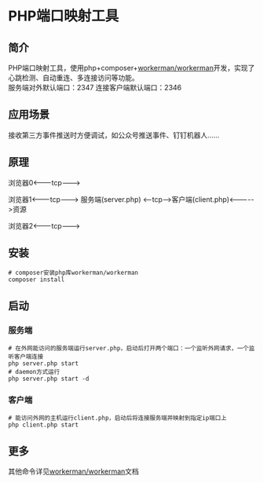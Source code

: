 # PHP端口映射工具
## 简介

PHP端口映射工具，使用php+composer+[workerman/workerman](https://www.workerman.net/doc/workerman/README.html)开发，实现了心跳检测、自动重连、多连接访问等功能。<br/>
服务端对外默认端口：2347 连接客户端默认端口：2346<br/>


## 应用场景

接收第三方事件推送时方便调试，如公众号推送事件、钉钉机器人……

## 原理

浏览器0<---tcp--->

浏览器1<---tcp---> 服务端(server.php) <--tcp-->客户端(client.php)<----->资源

浏览器2<---tcp--->

## 安装

```shell
# composer安装php库workerman/workerman
composer install
```

## 启动
### 服务端
```shell
# 在外网能访问的服务端运行server.php，启动后打开两个端口：一个监听外网请求，一个监听客户端连接
php server.php start
# daemon方式运行
php server.php start -d
```

### 客户端
```shell
# 能访问外网的主机运行client.php，启动后将连接服务端并映射到指定ip端口上
php client.php start
```

## 更多
其他命令详见[workerman/workerman](https://www.workerman.net/doc/workerman/install/start-and-stop.html)文档
